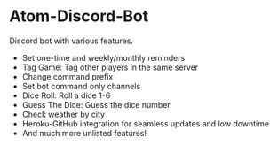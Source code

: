 ﻿# Atom-Discord-Bot
Discord bot with various features.

* Set one-time and weekly/monthly reminders
* Tag Game: Tag other players in the same server
* Change command prefix
* Set bot command only channels
* Dice Roll: Roll a dice 1-6
* Guess The Dice: Guess the dice number
* Check weather by city
* Heroku-GitHub integration for seamless updates and low downtime
* And much more unlisted features!
